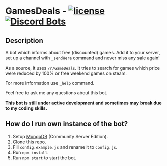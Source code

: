 
# GamesDeals - [![license](https://img.shields.io/github/license/mashape/apistatus.svg)](https://github.com/MikolajKalwa/GamesDeals/blob/master/LICENSE) [![Discord Bots](https://discordbots.org/api/widget/status/396466836331429889.svg?noavatar=true)](https://discordbots.org/bot/396466836331429889)

## Description

A bot which informs about free (discounted) games.
Add it to your server, set up a channel with `_sendHere` command and never miss any sale again!

As a source, it uses `/r/GameDeals`.
It tries to search for games which price were reduced by 100% or free weekend games on steam.

For more information use `_help` command.

Feel free to ask me any questions about this bot.

**This bot is still under active development and sometimes may break due to my coding skills.**

## How do I run own instance of the bot?

1. Setup [MongoDB](https://www.mongodb.com/download-center?jmp=nav#community) (Community Server Edition).
2. Clone this repo.
3. Fill `config.example.js` and rename it to `config.js`.
4. Run `npm install`.
5. Run `npm start` to start the bot.